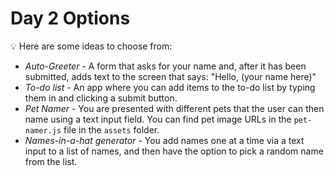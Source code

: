 # Day 2 Options

💡 Here are some ideas to choose from:

- _Auto-Greeter_ - A form that asks for your name and, after it has been submitted, adds text to the screen that says: "Hello, (your name here)"
- _To-do list_ - An app where you can add items to the to-do list by typing them in and clicking a submit button.
- _Pet Namer_ - You are presented with different pets that the user can then name using a text input field. You can find pet image URLs in the `pet-namer.js` file in the `assets` folder.
- _Names-in-a-hat generator_ - You add names one at a time via a text input to a list of names, and then have the option to pick a random name from the list.
